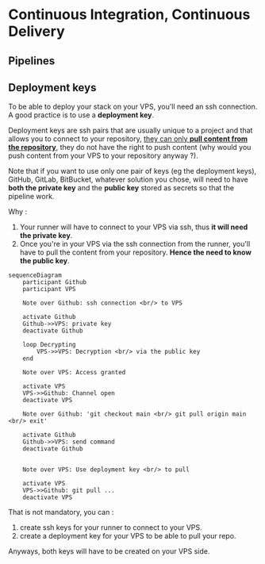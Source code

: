 # Continuous Integration, Continuous Delivery

## Pipelines

## Deployment keys

To be able to deploy your stack on your VPS, you'll need an ssh connection. A good practice is to use a **deployment key**.

Deployment keys are ssh pairs that are usually unique to a project and that allows you to connect to your repository, [they can only **pull content from the repository**](https://github.blog/2015-06-16-read-only-deploy-keys/), they do not have the right to push content (why would you push content from your VPS to your repository anyway ?).

Note that if you want to use only one pair of keys (eg the deployment keys), GitHub, GitLab, BitBucket, whatever solution you chose, will need to have **both the private key** and the **public key** stored as secrets so that the pipeline work.

Why :

1. Your runner will have to connect to your VPS via ssh, thus **it will need the private key**.
2. Once you're in your VPS via the ssh connection from the runner, you'll have to pull the content from your repository. **Hence the need to know the public key**.


```mermaid
sequenceDiagram
    participant Github
    participant VPS

    Note over Github: ssh connection <br/> to VPS

    activate Github
    Github->>VPS: private key
    deactivate Github

    loop Decrypting
        VPS->>VPS: Decryption <br/> via the public key
    end

    Note over VPS: Access granted

    activate VPS
    VPS->>Github: Channel open
    deactivate VPS

    Note over Github: 'git checkout main <br/> git pull origin main <br/> exit'

    activate Github
    Github->>VPS: send command
    deactivate Github


    Note over VPS: Use deployment key <br/> to pull

    activate VPS
    VPS->>Github: git pull ...
    deactivate VPS
```

That is not mandatory, you can :

1. create ssh keys for your runner to connect to your VPS.
2. create a deployment key for your VPS to be able to pull your repo.

Anyways, both keys will have to be created on your VPS side.
